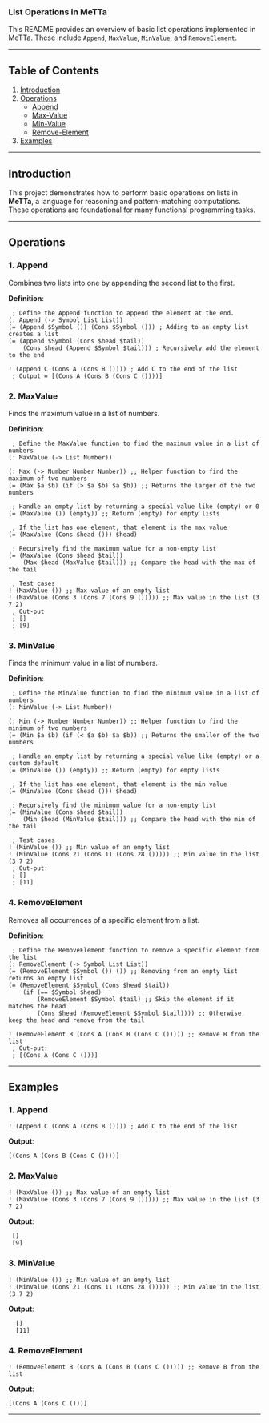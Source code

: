 ### List Operations in MeTTa

This README provides an overview of basic list operations implemented in MeTTa. These include `Append`, `MaxValue`, `MinValue`, and `RemoveElement`.

---

## Table of Contents

1. [Introduction](#introduction)
2. [Operations](#operations)
   - [Append](#append)
   - [Max-Value](#max-value)
   - [Min-Value](#min-value)
   - [Remove-Element](#remove-element)
3. [Examples](#examples)

---

## Introduction

This project demonstrates how to perform basic operations on lists in **MeTTa**, a language for reasoning and pattern-matching computations. These operations are foundational for many functional programming tasks.

---

## Operations

### 1. **Append**

Combines two lists into one by appending the second list to the first.

**Definition**:

```mett
 ; Define the Append function to append the element at the end.
(: Append (-> Symbol List List))
(= (Append $Symbol ()) (Cons $Symbol ())) ; Adding to an empty list creates a list
(= (Append $Symbol (Cons $head $tail))
    (Cons $head (Append $Symbol $tail))) ; Recursively add the element to the end

! (Append C (Cons A (Cons B ()))) ; Add C to the end of the list
 ; Output = [(Cons A (Cons B (Cons C ())))]
```

### 2. **MaxValue**

Finds the maximum value in a list of numbers.

**Definition**:

```mett
 ; Define the MaxValue function to find the maximum value in a list of numbers
(: MaxValue (-> List Number))

(: Max (-> Number Number Number)) ;; Helper function to find the maximum of two numbers
(= (Max $a $b) (if (> $a $b) $a $b)) ;; Returns the larger of the two numbers

 ; Handle an empty list by returning a special value like (empty) or 0
(= (MaxValue ()) (empty)) ;; Return (empty) for empty lists

 ; If the list has one element, that element is the max value
(= (MaxValue (Cons $head ())) $head)

 ; Recursively find the maximum value for a non-empty list
(= (MaxValue (Cons $head $tail))
    (Max $head (MaxValue $tail))) ;; Compare the head with the max of the tail

 ; Test cases
! (MaxValue ()) ;; Max value of an empty list
! (MaxValue (Cons 3 (Cons 7 (Cons 9 ())))) ;; Max value in the list (3 7 2)
 ; Out-put
 ; []
 ; [9]
```

### 3. **MinValue**

Finds the minimum value in a list of numbers.

**Definition**:

```mett
 ; Define the MinValue function to find the minimum value in a list of numbers
(: MinValue (-> List Number))

(: Min (-> Number Number Number)) ;; Helper function to find the minimum of two numbers
(= (Min $a $b) (if (< $a $b) $a $b)) ;; Returns the smaller of the two numbers

 ; Handle an empty list by returning a special value like (empty) or a custom default
(= (MinValue ()) (empty)) ;; Return (empty) for empty lists

 ; If the list has one element, that element is the min value
(= (MinValue (Cons $head ())) $head)

 ; Recursively find the minimum value for a non-empty list
(= (MinValue (Cons $head $tail))
    (Min $head (MinValue $tail))) ;; Compare the head with the min of the tail

 ; Test cases
! (MinValue ()) ;; Min value of an empty list
! (MinValue (Cons 21 (Cons 11 (Cons 28 ())))) ;; Min value in the list (3 7 2)
 ; Out-put:
 ; []
 ; [11]
```

### 4. **RemoveElement**

Removes all occurrences of a specific element from a list.

**Definition**:

```mett
 ; Define the RemoveElement function to remove a specific element from the list
(: RemoveElement (-> Symbol List List))
(= (RemoveElement $Symbol ()) ()) ;; Removing from an empty list returns an empty list
(= (RemoveElement $Symbol (Cons $head $tail))
    (if (== $Symbol $head)
        (RemoveElement $Symbol $tail) ;; Skip the element if it matches the head
        (Cons $head (RemoveElement $Symbol $tail)))) ;; Otherwise, keep the head and remove from the tail

! (RemoveElement B (Cons A (Cons B (Cons C ())))) ;; Remove B from the list
 ; Out-put:
 ; [(Cons A (Cons C ()))]
```

---

## Examples

### 1. **Append**

```mett
! (Append C (Cons A (Cons B ()))) ; Add C to the end of the list

```

**Output**:

```mett
[(Cons A (Cons B (Cons C ())))]
```

### 2. **MaxValue**

```mett
! (MaxValue ()) ;; Max value of an empty list
! (MaxValue (Cons 3 (Cons 7 (Cons 9 ())))) ;; Max value in the list (3 7 2)

```

**Output**:

```mett
 []
 [9]
```

### 3. **MinValue**

```mett
! (MinValue ()) ;; Min value of an empty list
! (MinValue (Cons 21 (Cons 11 (Cons 28 ())))) ;; Min value in the list (3 7 2)

```

**Output**:

```mett
  []
  [11]
```

### 4. **RemoveElement**

```mett
! (RemoveElement B (Cons A (Cons B (Cons C ())))) ;; Remove B from the list

```

**Output**:

```mett
[(Cons A (Cons C ()))]
```

---
